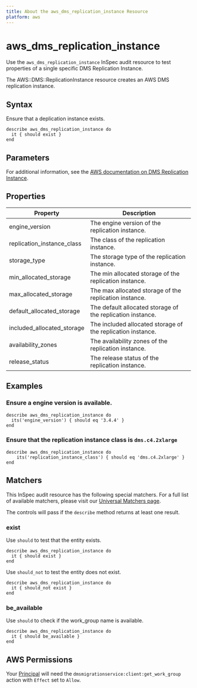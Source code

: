 ```yaml
---
title: About the aws_dms_replication_instance Resource
platform: aws
---
```


# aws_dms_replication_instance

Use the `aws_dms_replication_instance` InSpec audit resource to test properties of a single specific DMS Replication Instance.

The AWS::DMS::ReplicationInstance resource creates an AWS DMS replication instance.

## Syntax

Ensure that a deplication instance exists.

    describe aws_dms_replication_instance do
      it { should exist }
    end

## Parameters

For additional information, see the [AWS documentation on DMS Replication Instance](https://docs.aws.amazon.com/AWSCloudFormation/latest/UserGuide/aws-resource-athena-workgroup.html).

## Properties

| Property | Description|
| --- | --- |
| engine_version | The engine version of the replication instance. |
| replication_instance_class | The class of the replication instance. |
| storage_type | The storage type of the replication instance. |
| min_allocated_storage | The min allocated storage of the replication instance. |
| max_allocated_storage | The max allocated storage of the replication instance. |
| default_allocated_storage | The default allocated storage of the replication instance. |
| included_allocated_storage | The included allocated storage of the replication instance. |
| availability_zones | The availability zones of the replication instance. |
| release_status | The release status of the replication instance. |

## Examples

### Ensure a engine version is available.
    describe aws_dms_replication_instance do
      its('engine_version') { should eq '3.4.4' }
    end

### Ensure that the replication instance class is `dms.c4.2xlarge`
    describe aws_dms_replication_instance do
        its('replication_instance_class') { should eq 'dms.c4.2xlarge' }
    end

## Matchers

This InSpec audit resource has the following special matchers. For a full list of available matchers, please visit our [Universal Matchers page](https://www.inspec.io/docs/reference/matchers/).

The controls will pass if the `describe` method returns at least one result.

### exist

Use `should` to test that the entity exists.

    describe aws_dms_replication_instance do
      it { should exist }
    end

Use `should_not` to test the entity does not exist.
      
    describe aws_dms_replication_instance do
      it { should_not exist }
    end

### be_available

Use `should` to check if the work_group name is available.

    describe aws_dms_replication_instance do
      it { should be_available }
    end

## AWS Permissions

Your [Principal](https://docs.aws.amazon.com/IAM/latest/UserGuide/intro-structure.html#intro-structure-principal) will need the `dmsmigrationservice:client:get_work_group` action with `Effect` set to `Allow`.